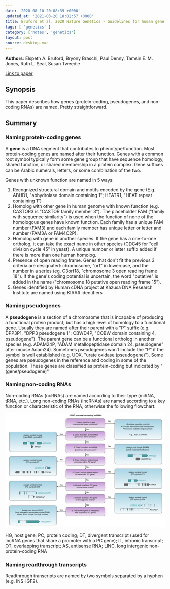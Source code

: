 ```yaml
---
date: '2020-08-10 20:08:39 +0000'
updated_at: '2021-03-20 18:02:57 +0000'
title: Bruford et al. 2020 Nature Genetics - Guidelines for human gene nomenclature
tags: [ 'genetics' ]
category: ['notes', 'genetics']
layout: post
source: desktop.mac
---
```


**Authors**: Elspeth A. Bruford, Bryony Braschi, Paul Denny, Tamsin E. M. Jones, Ruth L. Seal, Susan Tweedie

[Link to paper](https://www.nature.com/articles/s41588-020-0669-3)

## Synopsis

This paper describes how genes (protein-coding, pseudogenes, and non-coding RNAs) are named. Pretty straightforward.

## Summary

### Naming protein-coding genes

A **gene** is a DNA segment that contributes to phenotype/function. Most protein-coding genes are named after their function. Genes with a common root symbol typically form some gene group that have sequence homology, shared function, or shared membership in a protein complex. Gene suffixes can be Arabic numerals, letters, or some combination of the two.

Genes with unknown function are named in 5 ways:

1. Recognized structural domain and motifs encoded by the gene (E.g. ABHD1, "abhydrolase domain containing 1"; HEATR1, "HEAT repeat containing 1")
2. Homolog with other gene in human genome with known function (e.g. CASTOR3 is "CASTOR family member 3"). The placeholder FAM ("family with sequence similarity") is used when the function of none of the homologous genes have known function. Each family has a unique FAM number (FAM3) and each family member has unique letter or letter and number (FAM3A or FAM4C2P).
3. Homolog with gene in another species. If the gene has a one-to-one ortholog, it can take the exact name in other species (CDC45 for "cell division cycle 45" in yeast). A unique number or letter suffix added if there is more than one human homolog.
4. Presence of open reading frame. Genes that don't fit the previous 3 criteria are designated: chromosome, "orf" in lowercase, and the number in a series (eg. C3orf18, "chromosome 3 open reading frame 18"). If the gene's coding potential is uncertain, the word "putative" is added in the name ("chromosome 18 putative open reading frame 15").
5. Genes identified by Human cDNA project at Kazusa DNA Research Institute are named using KIAA# identifiers

### Naming pseudogenes

A **pseudogene** is a section of a chromosome that is incapable of producing a functional protein product, but has a high level of homology to a functional gene. Usually they are named after their parent with a "P" suffix (e.g. DPP3P1, "DPP3 pseudogene 1"; CBWD4P, "COBW domain containing 4, pseudogene"). The parent gene can be a functional ortholog in another species (e.g. ADAM24P, "ADAM metallopeptidase domain 24, pseudogene" after mouse Adam24). Sometimes pseudogenes won’t include the "P" if the symbol is well established (e.g. UOX, "urate oxidase (pseudogene)"). Some genes are pseudogenes in the reference and coding in some of the population. These genes are classified as protein-coding but indicated by "(gene/pseudogene)"

### Naming non-coding RNAs

Non-coding RNAs (ncRNAs) are named according to their type (miRNA, tRNA, etc.). Long non-coding RNAs (lncRNAs) are named according to a key function or characteristic of the RNA, otherwise the following flowchart:

![f19be25c-3da6-4a57-a57f-ec542edae364.png](/assets/f19be25c-3da6-4a57-a57f-ec542edae364.png)

HG, host gene; PC, protein coding; DT, divergent transcript (used for lncRNA genes that share a promoter with a PC gene); IT, intronic transcript; OT, overlapping transcript; AS, antisense RNA; LINC, long intergenic non-protein-coding RNA

### Naming readthrough transcripts

Readthrough transcripts are named by two symbols separated by a hyphen (e.g. INS-IGF2).
